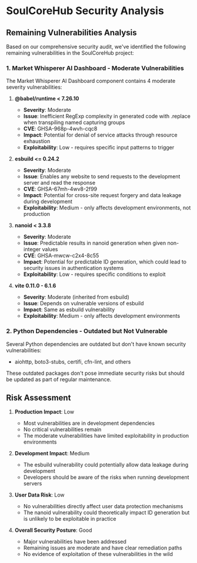 # SoulCoreHub Security Analysis

## Remaining Vulnerabilities Analysis

Based on our comprehensive security audit, we've identified the following remaining vulnerabilities in the SoulCoreHub project:

### 1. Market Whisperer AI Dashboard - Moderate Vulnerabilities

The Market Whisperer AI Dashboard component contains 4 moderate severity vulnerabilities:

1. **@babel/runtime < 7.26.10**
   - **Severity**: Moderate
   - **Issue**: Inefficient RegExp complexity in generated code with .replace when transpiling named capturing groups
   - **CVE**: GHSA-968p-4wvh-cqc8
   - **Impact**: Potential for denial of service attacks through resource exhaustion
   - **Exploitability**: Low - requires specific input patterns to trigger

2. **esbuild <= 0.24.2**
   - **Severity**: Moderate
   - **Issue**: Enables any website to send requests to the development server and read the response
   - **CVE**: GHSA-67mh-4wv8-2f99
   - **Impact**: Potential for cross-site request forgery and data leakage during development
   - **Exploitability**: Medium - only affects development environments, not production

3. **nanoid < 3.3.8**
   - **Severity**: Moderate
   - **Issue**: Predictable results in nanoid generation when given non-integer values
   - **CVE**: GHSA-mwcw-c2x4-8c55
   - **Impact**: Potential for predictable ID generation, which could lead to security issues in authentication systems
   - **Exploitability**: Low - requires specific conditions to exploit

4. **vite 0.11.0 - 6.1.6**
   - **Severity**: Moderate (inherited from esbuild)
   - **Issue**: Depends on vulnerable versions of esbuild
   - **Impact**: Same as esbuild vulnerability
   - **Exploitability**: Medium - only affects development environments

### 2. Python Dependencies - Outdated but Not Vulnerable

Several Python dependencies are outdated but don't have known security vulnerabilities:
- aiohttp, boto3-stubs, certifi, cfn-lint, and others

These outdated packages don't pose immediate security risks but should be updated as part of regular maintenance.

## Risk Assessment

1. **Production Impact**: Low
   - Most vulnerabilities are in development dependencies
   - No critical vulnerabilities remain
   - The moderate vulnerabilities have limited exploitability in production environments

2. **Development Impact**: Medium
   - The esbuild vulnerability could potentially allow data leakage during development
   - Developers should be aware of the risks when running development servers

3. **User Data Risk**: Low
   - No vulnerabilities directly affect user data protection mechanisms
   - The nanoid vulnerability could theoretically impact ID generation but is unlikely to be exploitable in practice

4. **Overall Security Posture**: Good
   - Major vulnerabilities have been addressed
   - Remaining issues are moderate and have clear remediation paths
   - No evidence of exploitation of these vulnerabilities in the wild
